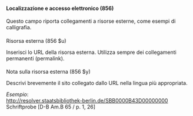 #### Localizzazione e accesso elettronico (856)

Questo campo riporta collegamenti a risorse esterne, come esempi di calligrafia.

####   
Risorsa esterna (856 $u)

Inserisci lo URL della risorsa esterna. Utilizza sempre dei collegamenti permanenti (permalink).

####   
Nota sulla risorsa esterna (856 $y)

Descrivi brevemente il sito collegato dallo URL nella lingua più appropriata.

_Esempio_:  
[http://resolver.staatsbibliothek-berlin.de/SBB0000B43D00000000  
](http://resolver.staatsbibliothek-berlin.de/SBB0000B43D00000000)Schriftprobe [D-B Am.B 65 / p. 1, 26]&nbsp;